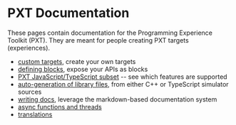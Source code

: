 # PXT Documentation

These pages contain documentation for the Programming Experience Toolkit (PXT).
They are meant for people creating PXT targets (experiences).

* [custom targets](/target-creation), create your own targets
* [defining blocks](/defining-blocks), expose your APIs as blocks
* [PXT JavaScript/TypeScript subset](/language) -- see which features are supported
* [auto-generation of library files](/simshim), from either C++ or TypeScript simulator sources
* [writing docs](/writing-docs), leverage the markdown-based documentation system
* [async functions and threads](/async)
* [translations](/localization)
 
